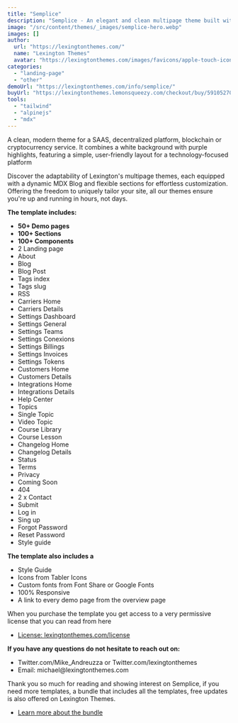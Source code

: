 ```yaml
---
title: "Semplice"
description: "Semplice - An elegant and clean multipage theme built with Astrojs and Talwind CSS for your next project"
image: "/src/content/themes/_images/semplice-hero.webp"
images: []
author:
  url: "https://lexingtonthemes.com/"
  name: "Lexington Themes"
  avatar: "https://lexingtonthemes.com/images/favicons/apple-touch-icon.png"
categories:
  - "landing-page"
  - "other"
demoUrl: "https://lexingtonthemes.com/info/semplice/"
buyUrl: "https://lexingtonthemes.lemonsqueezy.com/checkout/buy/59105270-55f2-42b0-9728-3094f40f86f4"
tools:
  - "tailwind"
  - "alpinejs"
  - "mdx"
---
```


A clean, modern theme for a SAAS, decentralized platform, blockchain or cryptocurrency service. It combines a white background with purple highlights, featuring a simple, user-friendly layout for a technology-focused platform

Discover the adaptability of Lexington's multipage themes, each equipped with a dynamic MDX Blog and flexible sections for effortless customization. Offering the freedom to uniquely tailor your site, all our themes ensure you're up and running in hours, not days.

<p><strong>The template includes:</strong></p>
<ul>
  <li> <strong>50+ Demo pages</strong></li>
  <li><strong>100+ Sections</strong></li>
  <li><strong>100+ Components</strong></li>
  <li>2 Landing page </li>
  <li>About</li>
  <li>Blog</li>
  <li>Blog Post</li>
  <li>Tags index</li>
  <li>Tags slug</li>
  <li>RSS</li>
  <li>Carriers Home</li>
  <li>Carriers Details</li>
  <li>Settings Dashboard</li>
  <li>Settings General</li>
  <li>Settings Teams</li>
  <li>Settings Conexions</li>
  <li>Settings Billings</li>
  <li>Settings Invoices</li>
  <li>Settings Tokens</li>
  <li>Customers Home</li>
  <li>Customers Details</li>
  <li>Integrations Home</li>
  <li>Integrations Details</li>
  <li>Help Center</li>
  <li>Topics</li>
  <li>Single Topic</li>
  <li>Video Topic</li>
  <li>Course Library</li>
  <li>Course Lesson</li>
  <li>Changelog Home</li>
  <li>Changelog Details</li>
  <li>Status</li>
  <li>Terms</li>
  <li>Privacy</li>
  <li>Coming Soon</li>
  <li>404</li>
  <li>2 x Contact</li>
  <li>Submit</li>
  <li>Log in</li>
  <li>Sing up</li>
  <li>Forgot Password</li>
  <li>Reset Password</li>
  <li>Style guide</li>

</ul>
<p><strong>The template also includes a</strong></p>
<ul>
  <li>Style Guide</li>
  <li>Icons from Tabler Icons</li>
  <li>Custom fonts from Font Share or Google Fonts</li>
  <li>100%&nbsp;Responsive</li>
  <li>A link to every demo page from the overview page</li>
</ul>
<p>When you purchase the template you get access to a very permissive license that you can read from here</p>
<ul>
  <li><a href="https://lexingtonthemes.com/license/" rel="noopener noreferrer" target="_blank">License: lexingtonthemes.com/license</a></li>
</ul>
<p><strong>If you have any questions do not hesitate to reach out on:</strong></p>
<ul>
  <li>Twitter.com/Mike_Andreuzza or&nbsp;Twitter.com/lexingtonthemes</li>
  <li>Email: michael@lexingtonthemes.com</li>
</ul>
<p>Thank you so much for reading and showing interest on Semplice, if you need more templates, a bundle that includes all the templates, free updates is also offered on Lexington Themes.&nbsp;</p>
<ul>
  <li><a href="https://lexingtonthemes.com/pricing/" rel="noopener noreferrer" target="_blank">Learn more about the bundle</a></li>
</ul>
